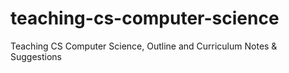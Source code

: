 # teaching-cs-computer-science
Teaching CS Computer Science, Outline and Curriculum Notes &amp; Suggestions
